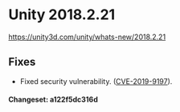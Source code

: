 # Unity 2018.2.21

https://unity3d.com/unity/whats-new/2018.2.21

## Fixes



*   Fixed security vulnerability. ([CVE-2019-9197](/security#CVE-2019-9197)).

#### Changeset: a122f5dc316d
